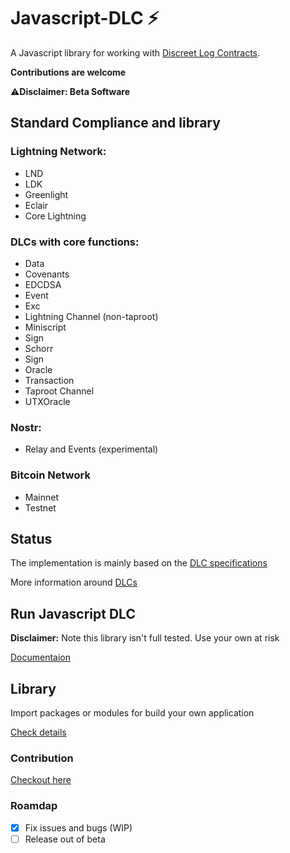# Javascript-DLC ⚡ 


A Javascript library for working with [Discreet Log Contracts](https://adiabat.github.io/dlc.pdf).

**Contributions are welcome**

⚠️**Disclaimer: Beta Software**

## Standard Compliance and library

### Lightning Network:

- LND
- LDK
- Greenlight
- Eclair
- Core Lightning

### DLCs with core functions:

- Data
- Covenants
- EDCDSA
- Event
- Exc
- Lightning Channel (non-taproot)
- Miniscript
- Sign
- Schorr
- Sign
- Oracle
- Transaction
- Taproot Channel
- UTXOracle 

### Nostr:

- Relay and Events (experimental)

### Bitcoin Network

- Mainnet
- Testnet

## Status

The implementation is mainly based on the [DLC specifications](https://github.com/discreetlogcontracts/dlcspecs)

More information around [DLCs](https://www.dlc.wiki/)

## Run Javascript DLC

**Disclaimer:** Note this library isn't full tested. Use your own at risk

[Documentaion](https://github.com/AreaLayer/javascript-dlc/blob/main/docs/run.md)

## Library

Import packages or modules for build your own application

[Check details](https://github.com/AreaLayer/javascript-dlc/blob/main/docs/library.md)

### Contribution

[Checkout here](https://github.com/AreaLayer/javascript-dlc/blob/main/CONTRIBUTING.md)

### Roamdap

- [x] Fix issues and bugs (WIP)
- [ ] Release out of beta
